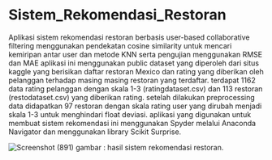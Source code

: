 # Sistem_Rekomendasi_Restoran
Aplikasi sistem rekomendasi restoran berbasis user-based collaborative filtering menggunakan pendekatan cosine similarity untuk mencari kemiripan antar user dan metode KNN serta pengujian menggunakan RMSE dan MAE
aplikasi ini menggunakan public dataset yang diperoleh dari situs kaggle yang berisikan daftar restoran Mexico dan rating yang diberikan oleh pelanggan terhadap masing masing restoran yang terdaftar. 
terdapat 1162 data rating pelanggan dengan skala 1-3 (ratingdataset.csv) dan 113 restoran (restodataset.csv) yang diberikan rating. 
setelah dilakukan preprocessing data didapatkan 97 restoran dengan skala rating user yang dirubah menjadi skala 1-3 untuk menghindari float deviasi. 
aplikasi yang digunakan untuk membuat sistem rekomendasi ini menggunakan Spyder melalui Anaconda Navigator dan menggunakan library Scikit Surprise.

![Screenshot (891)](https://github.com/TriW3/Sistem_Rekomendasi_Restoran/assets/100888453/548f5a3c-b727-4a38-aa39-d501fc8022bc)
gambar : hasil sistem rekomendasi restoran. 
